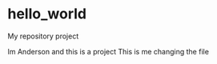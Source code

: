 # hello_world
My repository project

Im Anderson and this is a project
This is me changing the file
